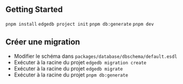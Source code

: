 ## Getting Started
`pnpm install`
`edgedb project init`
`pnpm db:generate`
`pnpm dev`

## Créer une migration
* Modifier le schéma dans `packages/database/dbschema/default.esdl`
* Exécuter à la racine du projet `edgedb migration create`
* Exécuter à la racine du projet `edgedb migrate`
* Exécuter à la racine du projet `pnpm db:generate`